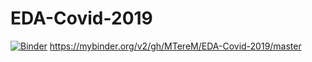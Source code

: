 # EDA-Covid-2019
[![Binder](https://mybinder.org/badge_logo.svg)](https://mybinder.org/v2/gh/MTereM/EDA-Covid-2019/master)
  https://mybinder.org/v2/gh/MTereM/EDA-Covid-2019/master
